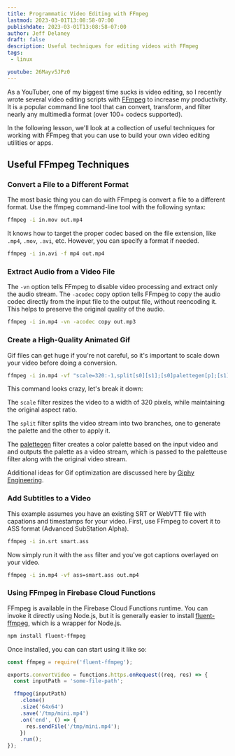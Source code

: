 ```yaml
---
title: Programmatic Video Editing with FFmpeg
lastmod: 2023-03-01T13:08:58-07:00
publishdate: 2023-03-01T13:08:58-07:00
author: Jeff Delaney
draft: false
description: Useful techniques for editing videos with FFmpeg
tags: 
 - linux

youtube: 26Mayv5JPz0
---
```


As a YouTuber, one of my biggest time sucks is video editing, so I recently wrote several video editing scripts with [FFmpeg](https://ffmpeg.org/) to increase my productivity. It is a popular command line tool that can convert, transform,  and filter nearly any multimedia format (over 100+ codecs supported). 

In the following lesson, we'll look at a collection of useful techniques for working with FFmpeg that you can use to build your own video editing utilities or apps. 

## Useful FFmpeg Techniques

### Convert a File to a Different Format

The most basic thing you can do with FFmpeg is convert a file to a different format. Use the ffmpeg command-line tool with the following syntax:

```bash
ffmpeg -i in.mov out.mp4
```

It knows how to target the proper codec based on the file extension, like `.mp4`, `.mov`, `.avi`, etc. However, you can specify a format if needed. 

```bash
ffmpeg -i in.avi -f mp4 out.mp4
```

### Extract Audio from a Video File

The `-vn` option tells FFmpeg to disable video processing and extract only the audio stream. The `-acodec` copy option tells FFmpeg to copy the audio codec directly from the input file to the output file, without reencoding it. This helps to preserve the original quality of the audio.

```bash
ffmpeg -i in.mp4 -vn -acodec copy out.mp3
```


### Create a High-Quality Animated Gif

Gif files can get huge if you're not careful, so it's important to scale down your video before doing a conversion. 

```bash
ffmpeg -i in.mp4 -vf "scale=320:-1,split[s0][s1];[s0]palettegen[p];[s1][p]paletteuse" out.gif
```

This command looks crazy, let's break it down:

The `scale` filter resizes the video to a width of 320 pixels, while maintaining the original aspect ratio. 

The `split` filter splits the video stream into two branches, one to generate the palette and the other to apply it.

The [palettegen](https://ffmpeg.org/ffmpeg-filters.html#palettegen-1) filter creates a color palette based on the input video and and outputs the palette as a video stream, which is passed to the paletteuse filter along with the original video stream.  

Additional ideas for Gif optimization are discussed here by [Giphy Engineering](https://engineering.giphy.com/how-to-make-gifs-with-ffmpeg/). 

### Add Subtitles to a Video 

This example assumes you have an existing SRT or WebVTT file with capations and timestamps for your video. First, use FFmpeg to covert it to ASS format (Advanced SubStation Alpha). 

```bash
ffmpeg -i in.srt smart.ass
```

Now simply run it with the `ass` filter and you've got captions overlayed on your video. 

```bash
ffmpeg -i in.mp4 -vf ass=smart.ass out.mp4
```

### Using FFmpeg in Firebase Cloud Functions

FFmpeg is available in the Firebase Cloud Functions runtime. You can invoke it directly using Node.js, but it is generally easier to install [fluent-ffmpeg](https://www.npmjs.com/package/fluent-ffmpeg), which is a wrapper for Node.js.

```bash
npm install fluent-ffmpeg
```

Once installed, you can can start using it like so:

```javascript
const ffmpeg = require('fluent-ffmpeg');

exports.convertVideo = functions.https.onRequest((req, res) => {
  const inputPath = 'some-file-path';

  ffmpeg(inputPath)
    .clone()
    .size('64x64')
    .save('/tmp/mini.mp4')
    .on('end', () => {
      res.sendFile('/tmp/mini.mp4');
    })
    .run();
});
```
